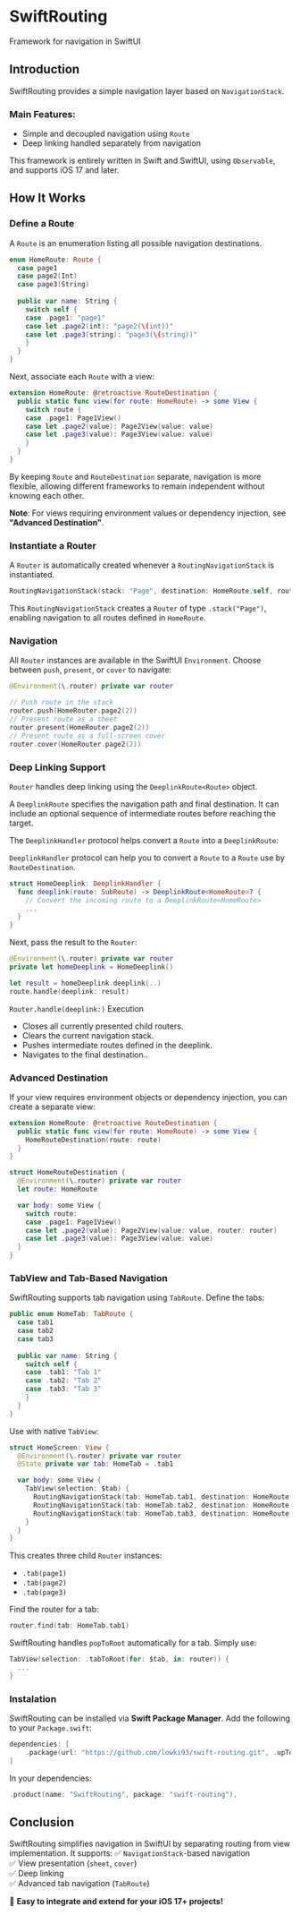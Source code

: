 # SwiftRouting
Framework for navigation in SwiftUI

## Introduction
SwiftRouting provides a simple navigation layer based on `NavigationStack`.

### Main Features:
-   Simple and decoupled navigation using `Route`
-   Deep linking handled separately from navigation
 
This framework is entirely written in Swift and SwiftUI, using `Observable`, and supports iOS 17 and later.


## How It Works

### Define a Route
A `Route` is an enumeration listing all possible navigation destinations.
```swift
enum HomeRoute: Route {
  case page1
  case page2(Int)
  case page3(String)
  
  public var name: String {
    switch self {
    case .page1: "page1"
    case let .page2(int): "page2(\(int))"
    case let .page3(string): "page3(\(string))"
    }
  }
}
```
Next, associate each `Route` with a view:
```swift
extension HomeRoute: @retroactive RouteDestination {
  public static func view(for route: HomeRoute) -> some View {
    switch route {
    case .page1: Page1View()
    case let .page2(value): Page2View(value: value)
    case let .page3(value): Page3View(value: value)
    }
  }
}
```

By keeping `Route` and `RouteDestination` separate, navigation is more flexible, allowing different frameworks to remain independent without knowing each other.

 **Note**: For views requiring environment values or dependency injection, see **"Advanced Destination"**.


### Instantiate a Router
A `Router` is automatically created whenever a `RoutingNavigationStack` is instantiated.
```swift
RoutingNavigationStack(stack: "Page", destination: HomeRoute.self, route: .page1)
```
This `RoutingNavigationStack` creates a `Router` of type `.stack("Page")`, enabling navigation to all routes defined in `HomeRoute`.


### Navigation
All `Router` instances are available in the SwiftUI `Environment`. Choose between `push`, `present`, or `cover` to navigate:
```swift
@Environment(\.router) private var router

// Push route in the stack
router.push(HomeRouter.page2(2))
// Present route as a sheet
router.present(HomeRouter.page2(2))
// Present route as a full-screen cover
router.cover(HomeRouter.page2(2))
```


### Deep Linking Support
`Router` handles deep linking using the `DeeplinkRoute<Route>` object.

A `DeeplinkRoute` specifies the navigation path and final destination. It can include an optional sequence of intermediate routes before reaching the target.

The `DeeplinkHandler` protocol helps convert a `Route` into a `DeeplinkRoute`:

 `DeeplinkHandler` protocol can help you to convert a `Route` to a `Route` use by `RouteDestination`.
```swift
struct HomeDeeplink: DeeplinkHandler {
  func deeplink(route: SubRoute) -> DeeplinkRoute<HomeRoute>? {
    // Convert the incoming route to a DeeplinkRoute<HomeRoute>
    ...
  }
}
```
Next, pass the result to the `Router`:
```swift
@Environment(\.router) private var router
private let homeDeeplink = HomeDeeplink()

let result = homeDeeplink.deeplink(..)
route.handle(deeplink: result)
```
 `Router.handle(deeplink:)` Execution
- Closes all currently presented child routers.
- Clears the current navigation stack.
- Pushes intermediate routes defined in the deeplink.
- Navigates to the final destination..


### Advanced Destination
If your view requires environment objects or dependency injection, you can create a separate view:
```swift
extension HomeRoute: @retroactive RouteDestination {
  public static func view(for route: HomeRoute) -> some View {
    HomeRouteDestination(route: route)
  }
}

struct HomeRouteDestination {
  @Environment(\.router) private var router
  let route: HomeRoute

  var body: some View {
    switch route:
    case .page1: Page1View()
    case let .page2(value): Page2View(value: value, router: router)
    case let .page3(value): Page3View(value: value)
  }
}
```


### TabView and Tab-Based Navigation
SwiftRouting supports tab navigation using `TabRoute`.
Define the tabs:
```swift
public enum HomeTab: TabRoute {
  case tab1
  case tab2
  case tab3
  
  public var name: String {
    switch self {
    case .tab1: "Tab 1"
    case .tab2: "Tab 2"
    case .tab3: "Tab 3"
    }
  }
}
```
Use with native `TabView`:
```swift
struct HomeScreen: View {
  @Environment(\.router) private var router
  @State private var tab: HomeTab = .tab1

  var body: some View {
    TabView(selection: $tab) {
      RoutingNavigationStack(tab: HomeTab.tab1, destination: HomeRoute.self, root: .page1)
      RoutingNavigationStack(tab: HomeTab.tab2, destination: HomeRoute.self, root: .page2)
      RoutingNavigationStack(tab: HomeTab.tab3, destination: HomeRoute.self, root: .page3)
    }
  }
}
```
This creates three child `Router` instances:
- `.tab(page1)`
-  `.tab(page2)`
-  `.tab(page3)`
    
Find the router for a tab:
```swift
router.find(tab: HomeTab.tab1)
```
SwiftRouting handles `popToRoot` automatically for a tab. Simply use:
```swift
TabView(selection: .tabToRoot(for: $tab, in: router)) {
  ...
}
```

### Instalation
SwiftRouting can be installed via **Swift Package Manager**.
Add the following to your `Package.swift`:
```swift
dependencies: [
    .package(url: "https://github.com/lowki93/swift-routing.git", .upToNextMajor(from: "0.0.1"))
]
```
In your dependencies:
```swift
.product(name: "SwiftRouting", package: "swift-routing"),
```

## Conclusion

SwiftRouting simplifies navigation in SwiftUI by separating routing from view implementation. It supports: 
✅ `NavigationStack`-based navigation  
✅ View presentation (`sheet`, `cover`)  
✅ Deep linking  
✅ Advanced tab navigation (`TabRoute`)

🚀 **Easy to integrate and extend for your iOS 17+ projects!**
